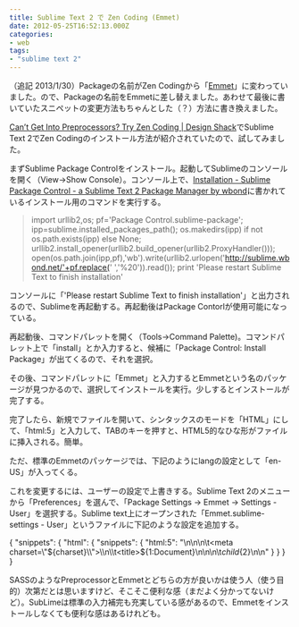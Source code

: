 ```yaml
---
title: Sublime Text 2 で Zen Coding (Emmet)
date: 2012-05-25T16:52:13.000Z
categories:
- web
tags:
- "sublime text 2"
---
```

（追記 2013/1/30）Packageの名前がZen Codingから「[Emmet](https://github.com/sergeche/emmet-sublime)」に変わっていました。ので、Packageの名前をEmmetに差し替えました。あわせて最後に書いていたスニペットの変更方法もちゃんとした（？）方法に書き換えました。

<!-- more -->

[Can’t Get Into Preprocessors? Try Zen Coding | Design Shack](http://designshack.net/articles/css/cant-get-into-preprocessors-try-zen-coding/)でSublime Text 2でZen Codingのインストール方法が紹介されていたので、試してみました。

まずSublime Package Controlをインストール。起動してSublimeのコンソールを開く（View->Show Console）。コンソール上で、[Installation - Sublime Package Control - a Sublime Text 2 Package Manager by wbond](http://wbond.net/sublime_packages/package_control/installation)に書かれているインストール用のコマンドを実行する。

> import urllib2,os; pf='Package Control.sublime-package'; ipp=sublime.installed\_packages\_path(); os.makedirs(ipp) if not os.path.exists(ipp) else None; urllib2.install\_opener(urllib2.build\_opener(urllib2.ProxyHandler())); open(os.path.join(ipp,pf),'wb').write(urllib2.urlopen('http://sublime.wbond.net/'+pf.replace(' ','&#x25;20')).read()); print 'Please restart Sublime Text to finish installation'

コンソールに「'Please restart Sublime Text to finish installation'」と出力されるので、Sublimeを再起動する。再起動後はPackage Contorlが使用可能になっている。

再起動後、コマンドパレットを開く（Tools->Command Palette)。コマンドパレット上で「install」とか入力すると、候補に「Package Control: Install Package」が出てくるので、それを選択。

その後、コマンドパレットに「Emmet」と入力するとEmmetという名のパッケージが見つかるので、選択してインストールを実行。少しするとインストールが完了する。

完了したら、新規でファイルを開いて、シンタックスのモードを「HTML」にして、「html:5」と入力して、TABのキーを押すと、HTML5的なひな形がファイルに挿入される。簡単。

ただ、標準のEmmetのパッケージでは、下記のようにlangの設定として「en-US」が入ってくる。

<!DOCTYPE HTML>
<html lang="en-US">
<head>
  <meta charset="UTF-8">
  <title></title>
</head>
<body>
  
</body>
</html>

これを変更するには、ユーザーの設定で上書きする。Sublime Text 2のメニューから「Preferences」を選んで、「Package Settings -> Emmet -> Settings - User」を選択する。Sublime text上にオープンされた「Emmet.sublime-settings - User」というファイルに下記のような設定を追加する。

{
  "snippets": {
    "html": {
        "snippets": {
          "html:5": "<!doctype html>\\n<html>\\n<head>\\n\\t<meta charset=\\"${charset}\\">\\n\\t<title>${1:Document}</title>\\n</head>\\n<body>\\n\\t${child}${2}\\n</body>\\n</html>"
        }
      }
  }
}

SASSのようなPreprocessorとEmmetとどちらの方が良いかは使う人（使う目的）次第だとは思いますけど、そこそこ便利な感（まだよく分かってないけど）。SubLimeは標準の入力補完も充実している感があるので、Emmetをインストールしなくても便利な感はあるけれども。
